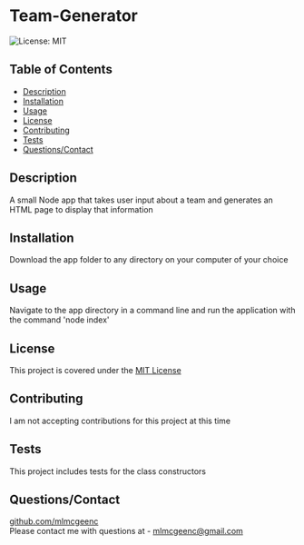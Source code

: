 
# Team-Generator
![License: MIT](https://img.shields.io/badge/License-MIT-yellow.svg)

## Table of Contents
* [Description](#Description)
* [Installation](#Installation)
* [Usage](#Usage)
* [License](#License)
* [Contributing](#Contributing)
* [Tests](#Tests)
* [Questions/Contact](#Questions/Contact])

## Description
A small Node app that takes user input about a team and generates an HTML page to display that information

## Installation
Download the app folder to any directory on your computer of your choice

## Usage
Navigate to the app directory in a command line and run the application with the command 'node index'

## License
This project is covered under the [MIT License](https://opensource.org/licenses/MIT)

## Contributing
I am not accepting contributions for this project at this time

## Tests
This project includes tests for the class constructors

## Questions/Contact
[github.com/mlmcgeenc](https://github.com/mlmcgeenc)  
Please contact me with questions at - mlmcgeenc@gmail.com
